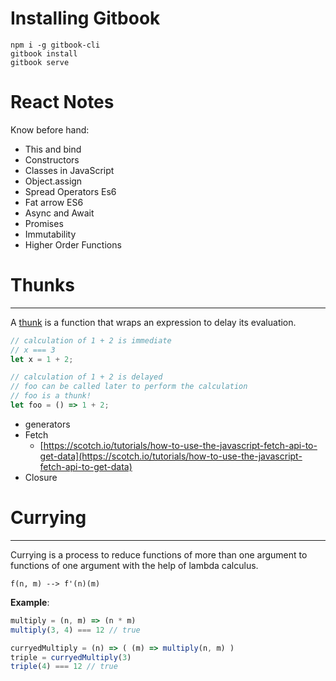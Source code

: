 # Installing Gitbook

```
npm i -g gitbook-cli
gitbook install
gitbook serve
```

# React Notes

Know before hand:

* This and bind 
* Constructors
* Classes in JavaScript
* Object.assign 
* Spread Operators Es6
* Fat arrow ES6
* Async and Await
* Promises
* Immutability
* Higher Order Functions

# Thunks

---

A [thunk](https://en.wikipedia.org/wiki/Thunk) is a function that wraps an expression to delay its evaluation.

```js
// calculation of 1 + 2 is immediate
// x === 3
let x = 1 + 2;

// calculation of 1 + 2 is delayed
// foo can be called later to perform the calculation
// foo is a thunk!
let foo = () => 1 + 2;
```

* generators
* Fetch
  * [https://scotch.io/tutorials/how-to-use-the-javascript-fetch-api-to-get-data](https://scotch.io/tutorials/how-to-use-the-javascript-fetch-api-to-get-data)
* Closure

# Currying

---

Currying is a process to reduce functions of more than one argument to functions of one argument with the help of lambda calculus.

```
f(n, m) --> f'(n)(m)
```

  **Example**: 

```js
multiply = (n, m) => (n * m)
multiply(3, 4) === 12 // true

curryedMultiply = (n) => ( (m) => multiply(n, m) )
triple = curryedMultiply(3)
triple(4) === 12 // true
```

### 



